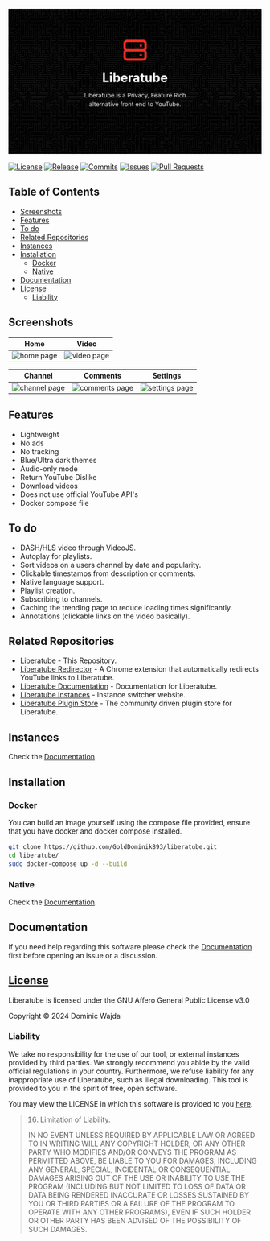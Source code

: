 ![Liberatube banner](./screenshots/liberatube_banner.png)

[![License](https://img.shields.io/github/license/golddominik893/liberatube?label=License&color=brightgreen&cacheSeconds=3600)](./LICENSE)
[![Release](https://img.shields.io/github/v/release/golddominik893/liberatube?label=Release&color=brightgreen&cacheSeconds=3600)](https://github.com/golddominik893/liberatube/releases/latest)
[![Commits](https://img.shields.io/github/commit-activity/y/golddominik893/liberatube?color=red&label=commits)](https://github.com/golddominik893/liberatube/commits)
[![Issues](https://img.shields.io/github/issues/golddominik893/liberatube?color=important)](https://github.com/golddominik893/liberatube/issues)
[![Pull Requests](https://img.shields.io/github/issues-pr/golddominik893/liberatube?color=blueviolet)](https://github.com/golddominik893/liberatube/pulls)

## Table of Contents

* [Screenshots](#screenshots)
* [Features](#features)
* [To do](#to-do)
* [Related Repositories](#related-repositories)
* [Instances](#instances)
* [Installation](#installation)
  * [Docker](#docker)
  * [Native](#native)
* [Documentation](#documentation)
* [License](#license)
  * [Liability](#liability)

## Screenshots

| Home                      | Video              |
|-------------------------------------|-------------------------------------|
| ![home page](screenshots/home.png)    | ![video page](screenshots/video.png) |

| Channel                        | Comments             | Settings      |
|-------------------------------------|-------------------------------------|---------------------------------------|
| ![channel page](screenshots/channel.png)   | ![comments page](screenshots/comments.png) | ![settings page](screenshots/settings.png) |

## Features

* Lightweight
* No ads
* No tracking
* Blue/Ultra dark themes
* Audio-only mode
* Return YouTube Dislike
* Download videos
* Does not use official YouTube API's
* Docker compose file

## To do

* DASH/HLS video through VideoJS.
* Autoplay for playlists.
* Sort videos on a users channel by date and popularity.
* Clickable timestamps from description or comments.
* Native language support.
* Playlist creation.
* Subscribing to channels.
* Caching the trending page to reduce loading times significantly.
* Annotations (clickable links on the video basically).

## Related Repositories

* [Liberatube](//github.com/golddominik893/liberatube) - This Repository.
* [Liberatube Redirector](//github.com/golddominik893/liberatube-redirector) - A Chrome extension that automatically redirects YouTube links to Liberatube.
* [Liberatube Documentation](//github.com/golddominik893/liberatube-docs) - Documentation for Liberatube.
* [Liberatube Instances](//github.com/golddominik893/liberatube-instances) - Instance switcher website.
* [Liberatube Plugin Store](//github.com/golddominik893/liberatube-pluginstore) - The community driven plugin store for Liberatube.
  
## Instances

Check the [Documentation](https://liberatube-docs.epicsite.xyz/general/2.instances/).

## Installation

### Docker

You can build an image yourself using the compose file provided, ensure that you have docker and docker compose installed.

```bash
git clone https://github.com/GoldDominik893/liberatube.git
cd liberatube/
sudo docker-compose up -d --build
```

### Native

Check the [Documentation](https://liberatube-docs.epicsite.xyz/installation/1.prerequisites/).

## Documentation

If you need help regarding this software please check the [Documentation](http://liberatube-docs.epicsite.xyz/) first before opening an issue or a discussion.

## [License](./LICENSE)

Liberatube is licensed under the GNU Affero General Public License v3.0

Copyright © 2024 Dominic Wajda

### Liability

We take no responsibility for the use of our tool, or external instances
provided by third parties. We strongly recommend you abide by the valid
official regulations in your country. Furthermore, we refuse liability
for any inappropriate use of Liberatube, such as illegal downloading.
This tool is provided to you in the spirit of free, open software.

You may view the LICENSE in which this software is provided to you [here](./LICENSE).

>   16. Limitation of Liability.
>
> IN NO EVENT UNLESS REQUIRED BY APPLICABLE LAW OR AGREED TO IN WRITING
WILL ANY COPYRIGHT HOLDER, OR ANY OTHER PARTY WHO MODIFIES AND/OR CONVEYS
THE PROGRAM AS PERMITTED ABOVE, BE LIABLE TO YOU FOR DAMAGES, INCLUDING ANY
GENERAL, SPECIAL, INCIDENTAL OR CONSEQUENTIAL DAMAGES ARISING OUT OF THE
USE OR INABILITY TO USE THE PROGRAM (INCLUDING BUT NOT LIMITED TO LOSS OF
DATA OR DATA BEING RENDERED INACCURATE OR LOSSES SUSTAINED BY YOU OR THIRD
PARTIES OR A FAILURE OF THE PROGRAM TO OPERATE WITH ANY OTHER PROGRAMS),
EVEN IF SUCH HOLDER OR OTHER PARTY HAS BEEN ADVISED OF THE POSSIBILITY OF
SUCH DAMAGES.
